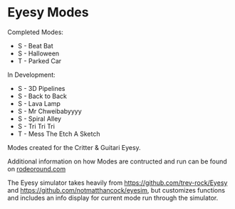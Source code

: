 # Eyesy Modes
Completed Modes: 
* S - Beat Bat
* S - Halloween
* T - Parked Car

In Development:
* S - 3D Pipelines
* S - Back to Back
* S - Lava Lamp
* S - Mr Chweibabyyyy
* S - Spiral Alley
* S - Tri Tri Tri
* T - Mess The Etch A Sketch


Modes created for the Critter & Guitari Eyesy.

Additional information on how Modes are contructed and run can be found on [rodeoround.com](https://rodeoround.com)

The Eyesy simulator takes heavily from <https://github.com/trev-rock/Eyesy> and <https://github.com/notmatthancock/eyesim>, but customizes functions and includes an info display for current mode run through the simulator.
